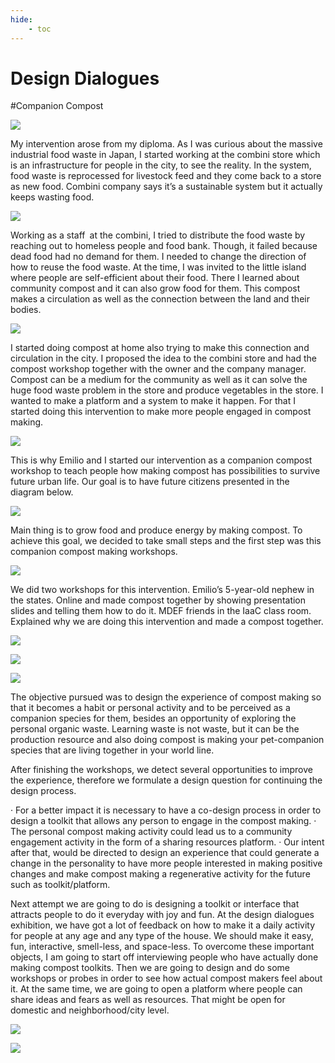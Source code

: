 ```yaml
---
hide:
    - toc
---
```

**Design Dialogues**
===============

#Companion Compost

![](../images/designdialogue/logo.jpg)

My intervention arose from my diploma.  As I was curious about the massive industrial food waste in Japan, I started working at the combini store which is an infrastructure for people in the city, to see the reality. In the system, food waste is reprocessed for livestock feed and they come back to a store as new food. Combini company says it’s a sustainable system but it actually keeps wasting food.


![](../images/designdialogue/4.jpg)

Working as a staff at the combini, I tried to distribute the food waste by reaching out to homeless people and food bank. Though, it failed because dead food had no demand for them. I needed to change the direction of how to reuse the food waste. At the time, I was invited to the little island where people are self-efficient about their food. There I learned about community compost and it can also grow food for them. This compost makes a circulation as well as the connection between the land and their bodies. 


![](../images/designdialogue/24.jpg)

I started doing compost at home also trying to make this connection and circulation in the city. I proposed the idea to the combini store and had the compost workshop together with the owner and the company manager. Compost can be a medium for the community as well as it can solve the huge food waste problem in the store and produce vegetables in the store. I wanted to make a platform and a system to make it happen. For that I started doing this intervention to make more people engaged in compost making.


![](../images/designdialogue/soilcentered.jpg)

This is why  Emilio and I started our intervention as a companion compost workshop to teach people how making compost has possibilities to survive future urban life. Our goal is to have future citizens presented in the diagram below. 

![](../images/designdialogue/future.jpg)

Main thing is to grow food and produce energy by making compost. To achieve this goal, we decided to take small steps and the first step was this companion compost making workshops.

![](../images/designdialogue/onion.jpg)

We did two workshops for this intervention.
 Emilio’s 5-year-old nephew in the states. Online and made compost together by showing presentation slides and telling them how to do it.
MDEF friends in the IaaC class room. Explained why we are doing this intervention and made a compost together.

![](../images/designdialogue/S__3129350.jpg)

![](../images/designdialogue/S__2605066.jpg)

![](../images/designdialogue/S__2605063.jpg)
	
The objective pursued was to design the experience of compost making so that it becomes a habit or personal activity and to be perceived as a companion species for them, besides an opportunity of exploring the personal organic waste. Learning waste is
not waste, but it can be the production resource and also doing compost is making your pet-companion species that are living together in your world line.

After finishing the workshops, we detect several opportunities to improve the experience, therefore we formulate a design question for continuing the design process.

· For a better impact it is necessary to have a co-design process in order to design a toolkit that allows any person to engage in the compost making.
· The personal compost making activity could lead us to a community engagement activity in the form of a sharing resources platform.
· Our intent after that, would be directed to design an experience that could generate a change in the personality to have more people interested in making positive changes and make compost making a regenerative activity for the future such as toolkit/platform.

Next attempt we are going to do is designing a toolkit or interface that attracts people to do it everyday with joy and fun.  At the design dialogues exhibition, we have got a lot of feedback on how to make it a daily activity for people at any age and any type of the house. We should make it easy, fun, interactive, smell-less, and space-less. To overcome these important objects, I am going to start off interviewing people who have actually done making compost toolkits. Then we are going to design and do some workshops or probes in order to see how actual compost makers feel about it. At the same time, we are going to open a platform where people can share ideas and fears as well as resources.  That might be open for domestic and neighborhood/city level.

![](../images/designdialogue/booket_new.jpg)

![](../images/designdialogue/poster.jpg)

